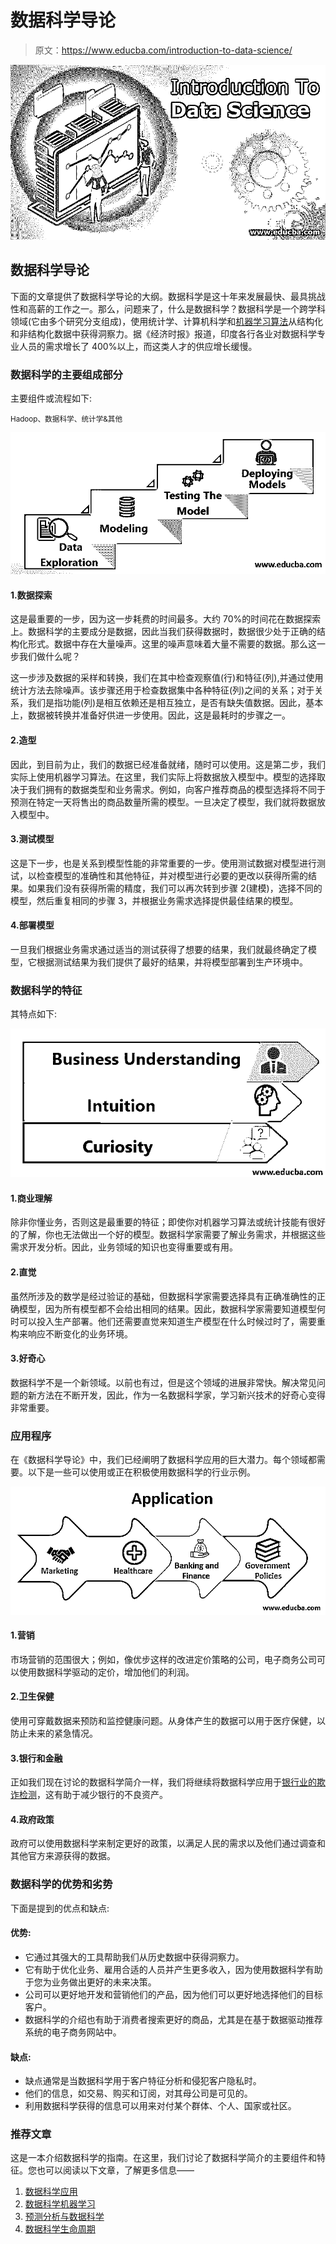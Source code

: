 # 数据科学导论

> 原文：<https://www.educba.com/introduction-to-data-science/>

![Introduction-To-Data-Science](img/124ad38af45f3e9394b6cd95e1b58783.png)



## 数据科学导论

下面的文章提供了数据科学导论的大纲。数据科学是这十年来发展最快、最具挑战性和高薪的工作之一。那么，问题来了，什么是数据科学？数据科学是一个跨学科领域(它由多个研究分支组成)，使用统计学、计算机科学和[机器学习算法](https://www.educba.com/machine-learning-algorithms/)从结构化和非结构化数据中获得洞察力。据《经济时报》报道，印度各行各业对数据科学专业人员的需求增长了 400%以上，而这类人才的供应增长缓慢。

### 数据科学的主要组成部分

主要组件或流程如下:

<small>Hadoop、数据科学、统计学&其他</small>

![Main Components of Data Science](img/bd418b0a1076106cde8b679281fc19d9.png)



#### 1.数据探索

这是最重要的一步，因为这一步耗费的时间最多。大约 70%的时间花在数据探索上。数据科学的主要成分是数据，因此当我们获得数据时，数据很少处于正确的结构化形式。数据中存在大量噪声。这里的噪声意味着大量不需要的数据。那么这一步我们做什么呢？

这一步涉及数据的采样和转换，我们在其中检查观察值(行)和特征(列),并通过使用统计方法去除噪声。该步骤还用于检查数据集中各种特征(列)之间的关系；对于关系，我们是指功能(列)是相互依赖还是相互独立，是否有缺失值数据。因此，基本上，数据被转换并准备好供进一步使用。因此，这是最耗时的步骤之一。

#### 2.造型

因此，到目前为止，我们的数据已经准备就绪，随时可以使用。这是第二步，我们实际上使用机器学习算法。在这里，我们实际上将数据放入模型中。模型的选择取决于我们拥有的数据类型和业务需求。例如，向客户推荐商品的模型选择将不同于预测在特定一天将售出的商品数量所需的模型。一旦决定了模型，我们就将数据放入模型中。

#### 3.测试模型

这是下一步，也是关系到模型性能的非常重要的一步。使用测试数据对模型进行测试，以检查模型的准确性和其他特征，并对模型进行必要的更改以获得所需的结果。如果我们没有获得所需的精度，我们可以再次转到步骤 2(建模)，选择不同的模型，然后重复相同的步骤 3，并根据业务需求选择提供最佳结果的模型。

#### 4.部署模型

一旦我们根据业务需求通过适当的测试获得了想要的结果，我们就最终确定了模型，它根据测试结果为我们提供了最好的结果，并将模型部署到生产环境中。

### 数据科学的特征

其特点如下:

![Characteristics of Data Science ](img/4d852cd201886f9b0dd58b3324122d8e.png)



#### 1.商业理解

除非你懂业务，否则这是最重要的特征；即使你对机器学习算法或统计技能有很好的了解，你也无法做出一个好的模型。数据科学家需要了解业务需求，并根据这些需求开发分析。因此，业务领域的知识也变得重要或有用。

#### 2.直觉

虽然所涉及的数学是经过验证的基础，但数据科学家需要选择具有正确准确性的正确模型，因为所有模型都不会给出相同的结果。因此，数据科学家需要知道模型何时可以投入生产部署。他们还需要直觉来知道生产模型在什么时候过时了，需要重构来响应不断变化的业务环境。

#### 3.好奇心

数据科学不是一个新领域。以前也有过，但是这个领域的进展非常快。解决常见问题的新方法在不断开发，因此，作为一名数据科学家，学习新兴技术的好奇心变得非常重要。

### 应用程序

在《数据科学导论》中，我们已经阐明了数据科学应用的巨大潜力。每个领域都需要。以下是一些可以使用或正在积极使用数据科学的行业示例。

![Applications](img/57ec3e6c0c769541d9cb662816bed773.png)



#### 1.营销

市场营销的范围很大；例如，像优步这样的改进定价策略的公司，电子商务公司可以使用数据科学驱动的定价，增加他们的利润。

#### 2.卫生保健

使用可穿戴数据来预防和监控健康问题。从身体产生的数据可以用于医疗保健，以防止未来的紧急情况。

#### 3.银行和金融

正如我们现在讨论的数据科学简介一样，我们将继续将数据科学应用于[银行业的欺诈检测](https://www.educba.com/fraud-detection-analytics/)，这有助于减少银行的不良资产。

#### 4.政府政策

政府可以使用数据科学来制定更好的政策，以满足人民的需求以及他们通过调查和其他官方来源获得的数据。

### 数据科学的优势和劣势

下面是提到的优点和缺点:

#### 优势:

*   它通过其强大的工具帮助我们从历史数据中获得洞察力。
*   它有助于优化业务、雇用合适的人员并产生更多收入，因为使用数据科学有助于您为业务做出更好的未来决策。
*   公司可以更好地开发和营销他们的产品，因为他们可以更好地选择他们的目标客户。
*   数据科学的介绍也有助于消费者搜索更好的商品，尤其是在基于数据驱动推荐系统的电子商务网站中。

#### 缺点:

*   缺点通常是当数据科学用于客户特征分析和侵犯客户隐私时。
*   他们的信息，如交易、购买和订阅，对其母公司是可见的。
*   利用数据科学获得的信息可以用来对付某个群体、个人、国家或社区。

### 推荐文章

这是一本介绍数据科学的指南。在这里，我们讨论了数据科学简介的主要组件和特征。您也可以阅读以下文章，了解更多信息——

1.  [数据科学应用](https://www.educba.com/data-science-applications/)
2.  [数据科学机器学习](https://www.educba.com/data-science-machine-learning/)
3.  [预测分析与数据科学](https://www.educba.com/predictive-analytics-vs-data-science/)
4.  [数据科学生命周期](https://www.educba.com/data-science-lifecycle/)





